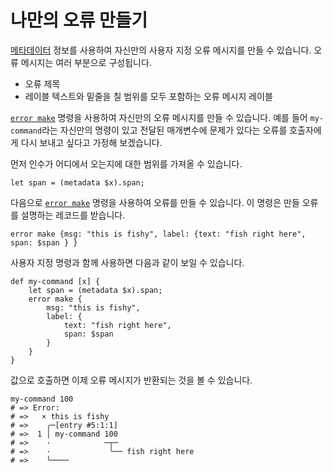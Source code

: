 # 나만의 오류 만들기

[메타데이터](metadata.md) 정보를 사용하여 자신만의 사용자 지정 오류 메시지를 만들 수 있습니다. 오류 메시지는 여러 부분으로 구성됩니다.

- 오류 제목
- 레이블 텍스트와 밑줄을 칠 범위를 모두 포함하는 오류 메시지 레이블

[`error make`](/commands/docs/error_make.md) 명령을 사용하여 자신만의 오류 메시지를 만들 수 있습니다. 예를 들어 `my-command`라는 자신만의 명령이 있고 전달된 매개변수에 문제가 있다는 오류를 호출자에게 다시 보내고 싶다고 가정해 보겠습니다.

먼저 인수가 어디에서 오는지에 대한 범위를 가져올 수 있습니다.

```nu
let span = (metadata $x).span;
```

다음으로 [`error make`](/commands/docs/error_make.md) 명령을 사용하여 오류를 만들 수 있습니다. 이 명령은 만들 오류를 설명하는 레코드를 받습니다.

```nu
error make {msg: "this is fishy", label: {text: "fish right here", span: $span } }
```

사용자 지정 명령과 함께 사용하면 다음과 같이 보일 수 있습니다.

```nu
def my-command [x] {
    let span = (metadata $x).span;
    error make {
        msg: "this is fishy",
        label: {
            text: "fish right here",
            span: $span
        }
    }
}
```

값으로 호출하면 이제 오류 메시지가 반환되는 것을 볼 수 있습니다.

```nu
my-command 100
# => Error:
# =>   × this is fishy
# =>    ╭─[entry #5:1:1]
# =>  1 │ my-command 100
# =>    ·            ─┬─
# =>    ·             ╰── fish right here
# =>    ╰────
```
